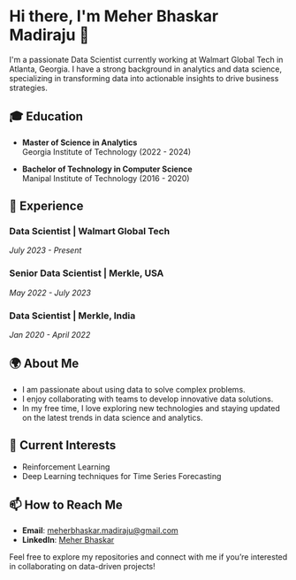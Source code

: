 # Hi there, I'm Meher Bhaskar Madiraju 👋

I'm a passionate Data Scientist currently working at Walmart Global Tech in Atlanta, Georgia. I have a strong background in analytics and data science, specializing in transforming data into actionable insights to drive business strategies.

## 🎓 Education
- **Master of Science in Analytics**  
  Georgia Institute of Technology (2022 - 2024)
  
- **Bachelor of Technology in Computer Science**  
  Manipal Institute of Technology (2016 - 2020)  

## 💼 Experience
### Data Scientist | Walmart Global Tech  
*July 2023 - Present*  

### Senior Data Scientist | Merkle, USA
*May 2022 - July 2023*  

### Data Scientist | Merkle, India 
*Jan 2020 - April 2022*  

## 🌍 About Me
- I am passionate about using data to solve complex problems.
- I enjoy collaborating with teams to develop innovative data solutions.
- In my free time, I love exploring new technologies and staying updated on the latest trends in data science and analytics.

## 🌱 Current Interests
- Reinforcement Learning
- Deep Learning techniques for Time Series Forecasting

## 📫 How to Reach Me
- **Email**: [meherbhaskar.madiraju@gmail.com](mailto:meherbhaskar.madiraju@gmail.com)
- **LinkedIn**: [Meher Bhaskar](https://www.linkedin.com/in/meherbhaskar/)

Feel free to explore my repositories and connect with me if you’re interested in collaborating on data-driven projects!
